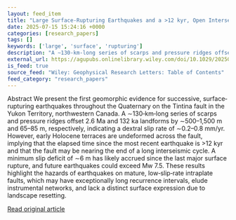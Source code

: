 ```yaml
---
layout: feed_item
title: "Large Surface‐Rupturing Earthquakes and a >12 kyr, Open Interseismic Interval on the Tintina Fault, Yukon"
date: 2025-07-15 15:24:16 +0000
categories: [research_papers]
tags: []
keywords: ['large', 'surface', 'rupturing']
description: "A ∼130‐km‐long series of scarps and pressure ridges offset 2"
external_url: https://agupubs.onlinelibrary.wiley.com/doi/10.1029/2025GL116050?af=R
is_feed: true
source_feed: "Wiley: Geophysical Research Letters: Table of Contents"
feed_category: "research_papers"
---
```


Abstract We present the first geomorphic evidence for successive, surface‐rupturing earthquakes throughout the Quaternary on the Tintina fault in the Yukon Territory, northwestern Canada. A ∼130‐km‐long series of scarps and pressure ridges offset 2.6 Ma and 132 ka landforms by ∼500–1,500 m and 65–85 m, respectively, indicating a dextral slip rate of ∼0.2–0.8 mm/yr. However, early Holocene terraces are undeformed across the fault, implying that the elapsed time since the most recent earthquake is >12 kyr and that the fault may be nearing the end of a long interseismic cycle. A minimum slip deficit of ∼6 m has likely accrued since the last major surface rupture, and future earthquakes could exceed Mw 7.5. These results highlight the hazards of earthquakes on mature, low‐slip‐rate intraplate faults, which may have exceptionally long recurrence intervals, elude instrumental networks, and lack a distinct surface expression due to landscape resetting.

[Read original article](https://agupubs.onlinelibrary.wiley.com/doi/10.1029/2025GL116050?af=R)
